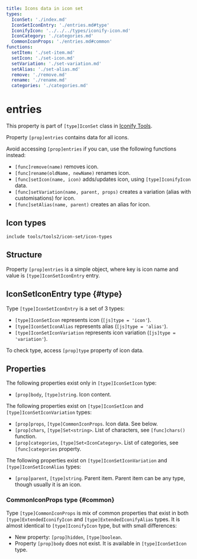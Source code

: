 ```yaml
title: Icons data in icon set
types:
  IconSet: './index.md'
  IconSetIconEntry: './entries.md#type'
  IconifyIcon: '../../../types/iconify-icon.md'
  IconCategory: './categories.md'
  CommonIconProps: './entries.md#common'
functions:
  setItem: './set-item.md'
  setIcon: './set-icon.md'
  setVariation: './set-variation.md'
  setAlias: './set-alias.md'
  remove: './remove.md'
  rename: './rename.md'
  categories: './categories.md'
```

# entries

This property is part of `[type]IconSet` class in [Iconify Tools](../index.md).

Property `[prop]entries` contains data for all icons.

Avoid accessing `[prop]entries` if you can, use the following functions instead:

- `[func]remove(name)` removes icon.
- `[func]rename(oldName, newName)` renames icon.
- `[func]setIcon(name, icon)` adds/updates icon, using `[type]IconifyIcon` data.
- `[func]setVariation(name, parent, props)` creates a variation (alias with customisations) for icon.
- `[func]setAlias(name, parent)` creates an alias for icon.

## Icon types

`include tools/tools2/icon-set/icon-types`

## Structure

Property `[prop]entries` is a simple object, where key is icon name and value is `[type]IconSetIconEntry` entry.

## IconSetIconEntry type {#type}

Type `[type]IconSetIconEntry` is a set of 3 types:

- `[type]IconSetIcon` represents icon (`[js]type = 'icon'`).
- `[type]IconSetIconAlias` represents alias (`[js]type = 'alias'`).
- `[type]IconSetIconVariation` represents icon variation (`[js]type = 'variation'`).

To check type, access `[prop]type` property of icon data.

## Properties

The following properties exist only in `[type]IconSetIcon` type:

- `[prop]body`, `[type]string`. Icon content.

The following properties exist on `[type]IconSetIcon` and `[type]IconSetIconVariation` types:

- `[prop]props`, `[type]CommonIconProps`. Icon data. See below.
- `[prop]chars`, `[type]Set<string>`. List of characters, see `[func]chars()` function.
- `[prop]categories`, `[type]Set<IconCategory>`. List of categories, see `[func]categories` property.

The following properties exist on `[type]IconSetIconVariation` and `[type]IconSetIconAlias` types:

- `[prop]parent`, `[type]string`. Parent item. Parent item can be any type, though usually it is an icon.

### CommonIconProps type {#common}

Type `[type]CommonIconProps` is mix of common properties that exist in both `[type]ExtendedIconifyIcon` and `[type]ExtendedIconifyAlias` types. It is almost identical to `[type]IconifyIcon` type, but with small differences:

- New property: `[prop]hidden`, `[type]boolean`.
- Property `[prop]body` does not exist. It is available in `[type]IconSetIcon` type.
